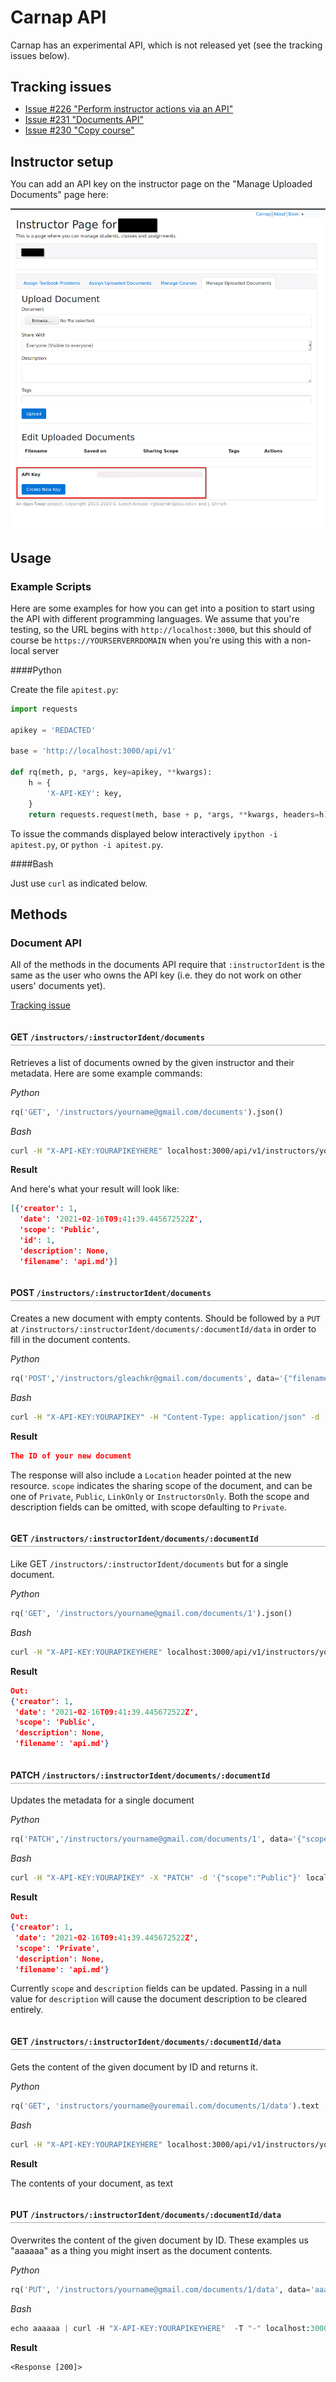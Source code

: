<style>
h4 {
    padding-top: 1em;
    padding-bottom: .3em;
    border-bottom: 1.5px solid #aaa;
}

h2 {
    margin-bottom: .5em;
}
</style>

# Carnap API

Carnap has an experimental API, which is not released yet (see the tracking
issues below).

## Tracking issues

* [Issue #226 "Perform instructor actions via an API"](https://github.com/Carnap/Carnap/issues/226)
* [Issue #231 "Documents API"](https://github.com/Carnap/Carnap/issues/231)
* [Issue #230 "Copy course"](https://github.com/Carnap/Carnap/issues/230)

## Instructor setup

You can add an API key on the instructor page on the "Manage Uploaded
Documents" page here:

![image showing the API key field at the bottom of the screen](images/apikey.png)

## Usage

### Example Scripts

Here are some examples for how you can get into a position to start using the
API with different programming languages. We assume that you're testing, so the
URL begins with `http://localhost:3000`, but this should of course be
`https://YOURSERVERRDOMAIN` when you're using this with a non-local server

####Python

Create the file `apitest.py`:

```python
import requests

apikey = 'REDACTED'

base = 'http://localhost:3000/api/v1'

def rq(meth, p, *args, key=apikey, **kwargs):
    h = {
        'X-API-KEY': key,
    }
    return requests.request(meth, base + p, *args, **kwargs, headers=h)
```

To issue the commands displayed below interactively `ipython -i apitest.py`, or
`python -i apitest.py`.

####Bash

Just use `curl` as indicated below.

## Methods

### Document API

All of the methods in the documents API require that `:instructorIdent` is
the same as the user who owns the API key (i.e. they do not work on other
users' documents yet).

[Tracking issue](https://github.com/Carnap/Carnap/issues/231)

#### GET `/instructors/:instructorIdent/documents`

Retrieves a list of documents owned by the given instructor and their metadata.
Here are some example commands:

*Python*

```python
rq('GET', '/instructors/yourname@gmail.com/documents').json()
```

*Bash*

```bash
curl -H "X-API-KEY:YOURAPIKEYHERE" localhost:3000/api/v1/instructors/yourname@youremail.com/documents
```

**Result**

And here's what your result will look like:

```json
[{'creator': 1,
  'date': '2021-02-16T09:41:39.445672522Z',
  'scope': 'Public',
  'id': 1,
  'description': None,
  'filename': 'api.md'}]
```

#### POST `/instructors/:instructorIdent/documents`

Creates a new document with empty contents. Should be followed by a `PUT` at
`/instructors/:instructorIdent/documents/:documentId/data` in order to fill in
the document contents.

*Python*

```python
rq('POST','/instructors/gleachkr@gmail.com/documents', data='{"filename":"myfile.md","scope":"Private", "description":"My file"}').json()
```

*Bash*

```bash
curl -H "X-API-KEY:YOURAPIKEY" -H "Content-Type: application/json" -d '{"filename":"myfile.md","scope":"Private", "description":"My file"}' localhost:3000/api/v1/instructors/gleachkr@gmail.com/documents
```

**Result**

```json
The ID of your new document
```

The response will also include a `Location` header pointed at the new resource.
`scope` indicates the sharing scope of the document, and can be one of
`Private`, `Public`, `LinkOnly` or `InstructorsOnly`. Both the scope and
description fields can be omitted, with scope defaulting to `Private`.

#### GET `/instructors/:instructorIdent/documents/:documentId`

Like GET `/instructors/:instructorIdent/documents` but for a single document.


*Python*

```python
rq('GET', '/instructors/yourname@gmail.com/documents/1').json()
```

*Bash*

```bash 
curl -H "X-API-KEY:YOURAPIKEYHERE" localhost:3000/api/v1/instructors/yourname@youremail.com/documents/1
```

**Result**

```json
Out:
{'creator': 1,
 'date': '2021-02-16T09:41:39.445672522Z',
 'scope': 'Public',
 'description': None,
 'filename': 'api.md'}
```

#### PATCH `/instructors/:instructorIdent/documents/:documentId`

Updates the metadata for a single document

*Python*

```python
rq('PATCH','/instructors/yourname@gmail.com/documents/1', data='{"scope":"Private"}').json()
```

*Bash*

```bash 
curl -H "X-API-KEY:YOURAPIKEY" -X "PATCH" -d '{"scope":"Public"}' localhost:3000/api/v1/instructors/yourname@youremail.com/documents/1
```

**Result**
```json
Out:
{'creator': 1,
 'date': '2021-02-16T09:41:39.445672522Z',
 'scope': 'Private',
 'description': None,
 'filename': 'api.md'}
```

Currently `scope` and `description` fields can be updated. Passing in a null
value for `description` will cause the document description to be cleared
entirely.

#### GET `/instructors/:instructorIdent/documents/:documentId/data`

Gets the content of the given document by ID and returns it.

*Python*

```python
rq('GET', 'instructors/yourname@youremail.com/documents/1/data').text
```

*Bash*

```bash 
curl -H "X-API-KEY:YOURAPIKEYHERE" localhost:3000/api/v1/instructors/yourname@youremail.com/documents/1/data
```

**Result**

The contents of your document, as text

#### PUT `/instructors/:instructorIdent/documents/:documentId/data`

Overwrites the content of the given document by ID. These examples us "aaaaaa"
as a thing you might insert as the document contents.

*Python*

```python
rq('PUT', '/instructors/yourname@gmail.com/documents/1/data', data='aaaaaa')
```

*Bash*

```python
echo aaaaaa | curl -H "X-API-KEY:YOURAPIKEYHERE"  -T "-" localhost:3000/api/v1/instructors/gleachkr@gmail.com/documents/1940/data
```

**Result**

```
<Response [200]>
```

